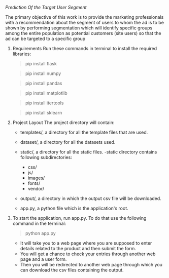 *Prediction Of the Target User Segment*


The primary objective of this work is to provide the marketing professionals with a recommendation about the segment of users to whom the ad is to be shown by performing segmentation which will identify specific groups among the entire population as potential customers (site users) so that the ad can be targeted to a specific group


1. Requirements
	Run these commands in terminal to install the required libraries:
	
	> pip install flask
	
	> pip install numpy
	
	> pip install pandas
	
	> pip install matplotlib
	
	> pip install itertools
	
	> pip install sklearn

2. Project Layout
	The project directory will contain:
	
	* templates/, a directory for all the template files that are used.
	* dataset/, a directory for all the datasets used. 
	* static/, a directory for all the static files. 
		-static directory contains following subdirectories:

		* css/
		* js/
		* images/
		* fonts/
		* vendor/

	* output/, a directory in which the output csv file will be downloaded. 
	* app.py, a python file which is the application's root. 

3. To start the application, run app.py. To do that use the following command in the terminal:
	
	> python app.py

	- It will take you to a web page where you are supposed to enter details related to the product and then submit the form.  
	- You will get a chance to check your entries through another web page and a user form.
	- Then you will be redirected to another web page through which you can download the csv files containing the output.   

	
	
	
	
